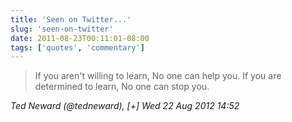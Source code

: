 ```yaml
---
title: 'Seen on Twitter...'
slug: 'seen-on-twitter'
date: 2011-08-23T00:11:01-08:00
tags: ['quotes', 'commentary']
---
```


> If you aren't willing to learn,
> No one can help you.
> If you are determined to learn,
> No one can stop you.

_Ted Neward (@tedneward), [+] Wed 22 Aug 2012 14:52_
